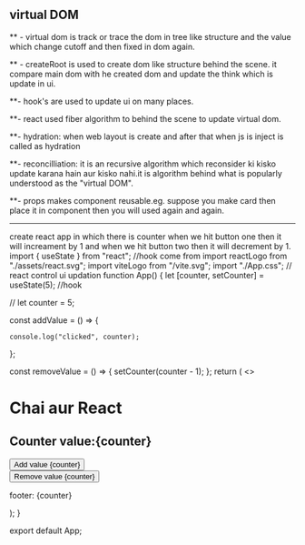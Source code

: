 ## virtual DOM

\*\* - virtual dom is track or trace the dom in tree like structure and the value which change cutoff and then fixed in dom again.

\*\* - createRoot is used to create dom like structure behind the scene. it compare main dom with he created dom and update the think which is update in ui.

\*\*- hook's are used to update ui on many places.

\*\*- react used fiber algorithm to behind the scene to update virtual dom.

\*\*- hydration: when web layout is create and after that when js is inject is called as hydration

\*\*- reconcilliation: it is an recursive algorithm which reconsider ki kisko update karana hain aur kisko nahi.it is algorithm behind what is popularly understood as the "virtual DOM".

\*\*- props makes component reusable.eg. suppose you make card then place it in component then you will used again and again.

---

create react app in which there is counter when we hit button one then it will increament by 1 and when we hit button two then it will decrement by 1.
import { useState } from "react"; //hook come from
import reactLogo from "./assets/react.svg";
import viteLogo from "/vite.svg";
import "./App.css";
// react control ui updation
function App() {
let [counter, setCounter] = useState(5); //hook

// let counter = 5;

const addValue = () => {

<!-- // counter = counter + 1; -->
<!-- setCounter(counter + 1);   -->
<!-- here interviewer duplicate the code and asked what is happen or  what is value when you clicked on increament button-->
<!-- here the usestate send all the update in batches to ui. so it is send all counter in one batch so that's why it increment by 1. -->
<!-- setCounter(counter + 1); -->
<!-- setCounter(counter + 1); -->
<!-- setCounter(counter + 1); -->
<!-- if there is situation where you want to increase counter by 4 so you can used preCounter.
    preCounter mean last updated state of setCounter. it will increament by 4 when you cliked on increament button. -->
<!-- setCounter(prevCounter => preCounter + 1); -->

   <!-- setCounter(prevCounter => preCounter + 1); -->
   <!-- setCounter(prevCounter => preCounter + 1); -->
   <!-- setCounter(prevCounter => preCounter + 1); -->

    console.log("clicked", counter);

};

const removeValue = () => {
setCounter(counter - 1);
};
return (
<>

<h1>Chai aur React</h1>
<h2>Counter value:{counter}</h2>
<button onClick={addValue}>Add value {counter}</button>
<br />
<button onClick={removeValue}>Remove value {counter}</button>
<p>footer: {counter}</p>
</>
);
}

export default App;
